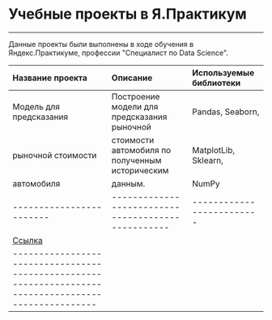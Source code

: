 # Учебные проекты в Я.Практикум
------------------------------------------

Данные проекты были выполнены в ходе обучения в Яндекс.Практикуме, профессии "Специалист по Data Science".


| Название проекта       | Описание                                         | Используемые библиотеки |      
|:-----------------------|:-------------------------------------------------|:------------------------|
| Модель для предсказания| Построение модели для предсказания рыночной      | Pandas, Seaborn,        |   
| рыночной стоимости     | стоимости автомобиля по полученным историческим  | MatplotLib, Sklearn,    |
| автомобиля             | данным.                                          | NumPy                   |
|------------------------|--------------------------------------------------|-------------------------|
|  [Ссылка](https://github.com/AnnaIsamova/Y.PraktikumProjects/tree/master/autos)                     |
|-----------------------------------------------------------------------------------------------------|
